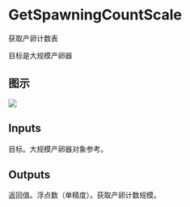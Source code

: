 # GetSpawningCountScale

获取产卵计数表

目标是大规模产卵器

## 图示

![]($-20221218-20595072.png)

## Inputs

目标。大规模产卵器对象参考。  

## Outputs

返回值。浮点数（单精度）。获取产卵计数规模。
